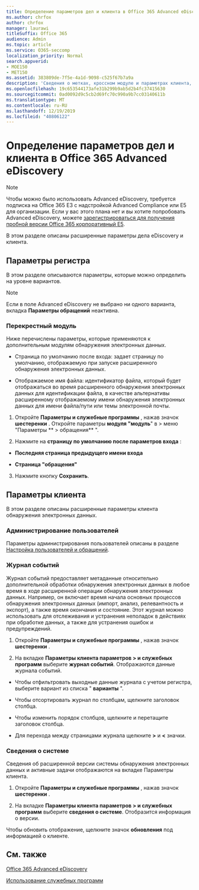 ```yaml
---
title: Определение параметров дел и клиента в Office 365 Advanced eDiscovery
ms.author: chrfox
author: chrfox
manager: laurawi
titleSuffix: Office 365
audience: Admin
ms.topic: article
ms.service: O365-seccomp
localization_priority: Normal
search.appverid:
- MOE150
- MET150
ms.assetid: 383809de-7f5e-4a1d-9098-c525f67b7a9a
description: 'Сведения о метках, кроссном модуле и параметрах клиента, которые можно определить на уровне вариантов в Office 365 Advanced eDiscovery.  '
ms.openlocfilehash: 19c653544173afe31b299b9ab5d2b4fc37415630
ms.sourcegitcommit: 0ad0092d9c5cb2d69fc70c990a9b7cc03140611b
ms.translationtype: MT
ms.contentlocale: ru-RU
ms.lasthandoff: 12/19/2019
ms.locfileid: "40806122"
---
```

# <a name="define-case-and-tenant-settings-in-office-365-advanced-ediscovery"></a>Определение параметров дел и клиента в Office 365 Advanced eDiscovery

> [!NOTE]
> Чтобы можно было использовать Advanced eDiscovery, требуется подписка на Office 365 E3 с надстройкой Advanced Compliance или E5 для организации. Если у вас этого плана нет и вы хотите попробовать Advanced eDiscovery, можете [зарегистрироваться для получения пробной версии Office 365 корпоративный E5](https://go.microsoft.com/fwlink/p/?LinkID=698279). 
  
В этом разделе описаны расширенные параметры дела eDiscovery и клиента.
  
## <a name="case-settings"></a>Параметры регистра

В этом разделе описываются параметры, которые можно определить на уровне вариантов.
  
> [!NOTE]
> Если в поле Advanced eDiscovery не выбрано ни одного варианта, вкладка **Параметры обращений** неактивна. 
  
### <a name="cross-module"></a>Перекрестный модуль

Ниже перечислены параметры, которые применяются к дополнительным модулям обнаружения электронных данных.
  
- Страница по умолчанию после входа: задает страницу по умолчанию, отображаемую при запуске расширенного обнаружения электронных данных.
    
- Отображаемое имя файла: идентификатор файла, который будет отображаться во время расширенного обнаружения электронных данных для идентификации файла, в качестве альтернативы расширенному отображаемому имени обнаружения электронных данных для имени файла/пути или темы электронной почты.
    
1. Откройте **Параметры и служебные программы** , нажав значок **шестеренки** . Откройте параметры **модуля "модуль**" в \> меню "Параметры ** \> обращения** ". 
    
2. Нажмите на **страницу по умолчанию после параметров входа** : 
    
  - **Последняя страница предыдущего имени входа**
    
  - **Страница "обращения"**
    
3. Нажмите кнопку **Сохранить**.
    
## <a name="tenant-settings"></a>Параметры клиента

В этом разделе описаны расширенные параметры клиента обнаружения электронных данных.
  
### <a name="user-administration"></a>Администрирование пользователей

Параметры администрирования пользователей описаны в разделе [Настройка пользователей и обращений](set-up-users-and-cases-in-advanced-ediscovery.md).
  
### <a name="event-log"></a>Журнал событий

Журнал событий предоставляет метаданные относительно дополнительной обработки обнаружения электронных данных в любое время в ходе расширенной операции обнаружения электронных данных. Например, он включает время начала основных процессов обнаружения электронных данных (импорт, анализ, релевантность и экспорт), а также время окончания и состояние. Этот журнал можно использовать для отслеживания и устранения неполадок в действиях при обработке данных, а также для устранения ошибок и предупреждений.
  
1. Откройте **Параметры и служебные программы** , нажав значок **шестеренки** . 
    
2. На вкладке **Параметры клиента параметров \> и служебных программ** выберите **журнал событий**. Отображаются данные журнала событий.
    
  - Чтобы отфильтровать выходные данные журнала с учетом регистра, выберите вариант из списка " **варианты** ". 
    
  - Чтобы отсортировать журнал по столбцам, щелкните заголовок столбца. 
    
  - Чтобы изменить порядок столбцов, щелкните и перетащите заголовок столбца.
    
  - Для перехода между страницами журнала щелкните **\>** и **\<** значки. 
    
### <a name="system-information"></a>Сведения о системе

Сведения об расширенной версии системы обнаружения электронных данных и активные задачи отображаются на вкладке Параметры клиента.
  
1. Откройте **Параметры и служебные программы** , нажав значок **шестеренки** . 
    
2. На вкладке **Параметры клиента параметров \> и служебных программ** выберите **сведения о системе**. Отобразится информация о версии.
    
Чтобы обновить отображение, щелкните значок **обновления** под информацией о клиенте. 
  
## <a name="see-also"></a>См. также

[Office 365 Advanced eDiscovery](office-365-advanced-ediscovery.md)
  
[Использование служебных программ](use-advanced-ediscovery-utilities.md)

